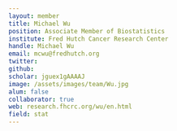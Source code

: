 ```yaml
---
layout: member
title: Michael Wu
position: Associate Member of Biostatistics
institute: Fred Hutch Cancer Research Center
handle: Michael Wu
email: mcwu@fredhutch.org
twitter: 
github: 
scholar: jguex1gAAAAJ
image: /assets/images/team/Wu.jpg
alum: false
collaborator: true
web: research.fhcrc.org/wu/en.html
field: stat
---
```







